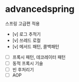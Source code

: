# advancedspring
스프링 고급편 적용 

- [v] 로그 추적기 
- [v] 쓰레드 로컬 
- [v] 메서드 패턴, 콜백패턴
- [ ] 프록시 패턴, 데코레이터 패턴
- [ ] 동적 프록시 기술
- [ ]  빈 후처리기
- [ ] AOP
